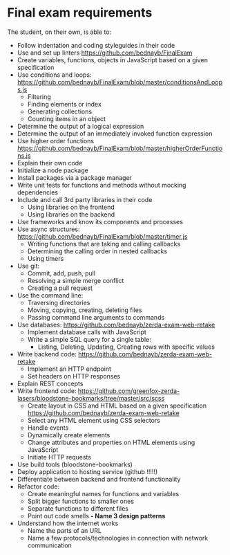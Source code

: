 # Final exam requirements

The student, on their own, is able to:
- Follow indentation and coding styleguides in their code
- Use and set up linters  https://github.com/bednayb/FinalExam
- Create variables, functions, objects in JavaScript based on a given specification
- Use conditions and loops: https://github.com/bednayb/FinalExam/blob/master/conditionsAndLoops.js
  - Filtering
  - Finding elements or index
  - Generating collections
  - Counting items in an object
- Determine the output of a logical expression
- Determine the output of an immediately invoked function expression
- Use higher order functions https://github.com/bednayb/FinalExam/blob/master/higherOrderFunctions.js
- Explain their own code
- Initialize a node package  
- Install packages via a package manager
- Write unit tests for functions and methods without mocking dependencies
- Include and call 3rd party libraries in their code
  - Using libraries on the frontend
  - Using libraries on the backend
- Use frameworks and know its components and processes
- Use async structures: https://github.com/bednayb/FinalExam/blob/master/timer.js
  - Writing functions that are taking and calling callbacks
  - Determining the calling order in nested callbacks
  - Using timers
- Use git:
  - Commit, add, push, pull
  - Resolving a simple merge conflict
  - Creating a pull request
- Use the command line:
  - Traversing directories
  - Moving, copying, creating, deleting files
  - Passing command line arguments to commands
- Use databases:
https://github.com/bednayb/zerda-exam-web-retake
  - Implement database calls with JavaScript
  - Write a simple SQL query for a single table:
    - Listing, Deleting, Updating, Creating rows with specific values
- Write backend code:
https://github.com/bednayb/zerda-exam-web-retake
  - Implement an HTTP endpoint
  - Set headers on HTTP responses
- Explain REST concepts
- Write frontend code:
https://github.com/greenfox-zerda-lasers/bloodstone-bookmarks/tree/master/src/scss
  - Create layout in CSS and HTML based on a given specification
  https://github.com/bednayb/zerda-exam-web-retake
  - Select any HTML element using CSS selectors
  - Handle events
  - Dynamically create elements
  - Change attributes and properties on HTML elements using JavaScript
  - Initiate HTTP requests
- Use build tools (bloodstone-bookmarks)
- Deploy application to hosting service (github !!!!!)
- Differentiate between backend and frontend functionality
- Refactor code:
  - Create meaningful names for functions and variables
  - Split bigger functions to smaller ones
  - Separate functions to different files
  - Point out code smells
**- Name 3 design patterns**
- Understand how the internet works
  - Name the parts of an URL
  - Name a few protocols/technologies in connection with network communication
